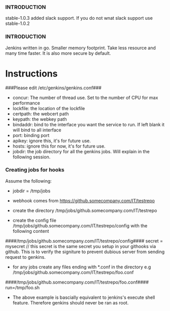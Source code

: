 ### INTRODUCTION ###
stable-1.0.3 added slack support. If you do not wnat slack support use stable-1.0.2
### INTRODUCTION ###
Jenkins written in go. Smaller memory footprint. Take less resource and many time faster. It is also more secure by default. 

# Instructions #

###Please edit /etc/genkins/genkins.conf###
- concur: The number of thread use. Set to the number of CPU for max performance
- lockfile: the location of the lockfile
- certpath: the webcert path 
- keypath: the webkey path 
- bindaddr: bind to the interface you want the service to run. If left blank it will bind to all interface
- port: binding port
- apikey: ignore this, it's for future use. 
- hosts: ignore this for now, it's for future use. 
- jobdir: the job directory for all the genkins jobs. Will explain in the following session. 

### Creating jobs for hooks ###
Assume the following:
- jobdir = /tmp/jobs
- webhook comes from https://github.somecompany.com/IT/testrepo

- create the directory /tmp/jobs/github.somecompany.com/IT/testrepo
- create the config file /tmp/jobs/github.somecompany.com/IT/testrepo/config with the following content

####/tmp/jobs/github.somecompany.com/IT/testrepo/config####
secret = mysecret // this secret is the same secret you setup in your githooks via github. This is to verify the signiture to prevent dubious server from sending request to genkins. 

- for any jobs create any files ending with *.conf in the directory e.g /tmp/jobs/github.somecompany.com/IT/testrepo/foo.conf

####/tmp/jobs/github.somecompany.com/IT/testrepo/foo.conf####
run=/tmp/foo.sh


- The above example is bascially equivalent to jenkins's execute shell feature. Therefore genkins should never be ran as root. 
